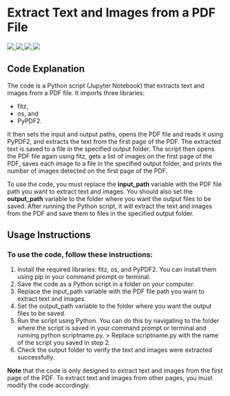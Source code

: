 # Extract Text and Images from a PDF File
<p align='left'>
  <a href="#">
    <img src="https://visitor-badge.glitch.me/badge?page_id=extract-pdf-text-images.visitor-badge" />        
  </a>
  <a href="https://www.linkedin.com/in/shamim-akhtar/">
    <img src="https://img.shields.io/badge/linkedin-%230077B5.svg?&flat-square&logo=linkedin&logoColor=white" />
  </a>
  <a href="mailto:shamim.akhtar@gmail.com">
    <img src="https://img.shields.io/badge/Gmail-D14836?flat-square&logo=gmail&logoColor=white" />        
  </a>
  <a href="https://www.facebook.com/faramiraSG/">
    <img src="https://img.shields.io/badge/Facebook-1877F2?flat-square&logo=facebook&logoColor=white" />        
  </a>
</p>

## Code Explanation
The code is a Python script (Jupyter Notebook) that extracts text and images from a PDF file. It imports three libraries: 
* fitz, 
* os, and 
* PyPDF2. 

It then sets the input and output paths, opens the PDF file and reads it using PyPDF2, and extracts the text from the first page of the PDF. The extracted text is saved to a file in the specified output folder. The script then opens the PDF file again using fitz, gets a list of images on the first page of the PDF, saves each image to a file in the specified output folder, and prints the number of images detected on the first page of the PDF.

To use the code, you must replace the **input_path** variable with the PDF file path you want to extract text and images. You should also set the **output_path** variable to the folder where you want the output files to be saved. After running the Python script, it will extract the text and images from the PDF and save them to files in the specified output folder.

## Usage Instructions
### To use the code, follow these instructions:
1. Install the required libraries: fitz, os, and PyPDF2. You can install them using pip in your command prompt or terminal.
2. Save the code as a Python script in a folder on your computer.
3. Replace the input_path variable with the PDF file path you want to extract text and images.
4. Set the output_path variable to the folder where you want the output files to be saved.
5. Run the script using Python. You can do this by navigating to the folder where the script is saved in your command prompt or terminal and running python scriptname.py. > Replace scriptname.py with the name of the script you saved in step 2.
6. Check the output folder to verify the text and images were extracted successfully.

**Note** that the code is only designed to extract text and images from the first page of the PDF. To extract text and images from other pages, you must modify the code accordingly.
